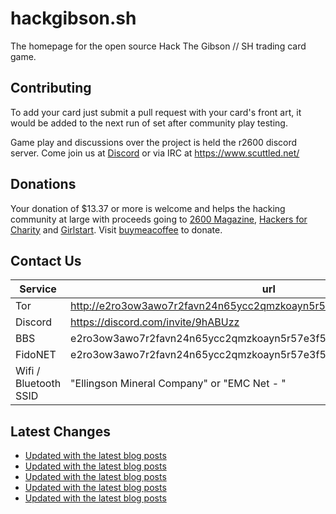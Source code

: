 # hackgibson.sh
The homepage for the open source Hack The Gibson // SH trading card game.


## Contributing

To add your card just submit a pull request with your card's front art, it would be added to the next run of set after community play testing.

Game play and discussions over the project is held the r2600 discord server. Come join us at [Discord](https://discord.com/invite/9hABUzz) or via IRC at https://www.scuttled.net/


## Donations

Your donation of $13.37 or more is welcome and helps the hacking community at large with proceeds going to [2600 Magazine](https://2600.com/), [Hackers for Charity](https://hackersforcharity.org) and [Girlstart](https://girlstart.org).  Visit [buymeacoffee](https://www.buymeacoffee.com/hackgibson.sh) to donate.


## Contact Us

Service | url
-|-
Tor | http://e2ro3ow3awo7r2favn24n65ycc2qmzkoayn5r57e3f56nvjwdcgg32ad.onion
Discord | https://discord.com/invite/9hABUzz
BBS | e2ro3ow3awo7r2favn24n65ycc2qmzkoayn5r57e3f56nvjwdcgg32ad.onion:23
FidoNET | e2ro3ow3awo7r2favn24n65ycc2qmzkoayn5r57e3f56nvjwdcgg32ad.onion:24554
Wifi / Bluetooth SSID | "Ellingson Mineral Company" or "EMC Net - <fidonet address>"

## Latest Changes
<!-- BLOG-POST-LIST:START -->
- [Updated with the latest blog posts](https://github.com/DFW2600/hackgibson.sh/commit/95616e09e9d423ac3540204f732ec2a0414a9dd0)
- [Updated with the latest blog posts](https://github.com/DFW2600/hackgibson.sh/commit/f3d6c6dcd8e5bb96a073fb8dac56be5194b36126)
- [Updated with the latest blog posts](https://github.com/DFW2600/hackgibson.sh/commit/3ef5ae4b21e0e1fad3115fd4bddb4dc442baef78)
- [Updated with the latest blog posts](https://github.com/DFW2600/hackgibson.sh/commit/4d3ef6b0ca1d817f13c4476d9a4e745059dd452e)
- [Updated with the latest blog posts](https://github.com/DFW2600/hackgibson.sh/commit/f5b8cd375d3d4d71dd4f165933b2fd0445ed4d4b)
<!-- BLOG-POST-LIST:END -->
